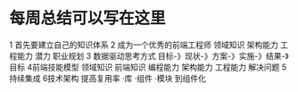 # 每周总结可以写在这里
1 首先要建立自己的知识体系
2 成为一个优秀的前端工程师
   领域知识
   架构能力
   工程能力
   潜力
   职业规划
3 数据驱动思考方式
   目标-》现状-》方案-》实施-》结果-》目标
4前端技能模型
  领域知识
  前端知识
  编程能力 架构能力 工程能力
  解决问题
5持续集成
6技术架构
  提高复用率
    ·库
    ·组件
    ·模块
    到组件化